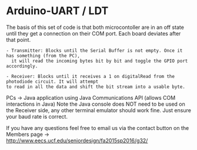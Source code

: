 # Arduino-UART / LDT 

The basis of this set of code is that both microcontoller are in an off state until they get a connection on their
COM port. Each board deviates after that point.

	- Transmitter: Blocks until the Serial Buffer is not empty. Once it has something (from the PC),
	  it will read the incoming bytes bit by bit and toggle the GPIO port accordingly.
	  
	- Receiver: Blocks until it receives a 1 on digitalRead from the photodiode circuit. It will attempt
	to read in all the data and shift the bit stream into a usable byte.
	  
PCs -> Java application using Java Communications API (allows COM interactions in Java)
Note the Java console does NOT need to be used on the Receiver side, any other terminal emulator
should work fine. Just ensure your baud rate is correct.

If you have any questions feel free to email us via the contact button on the Members page
-> http://www.eecs.ucf.edu/seniordesign/fa2015sp2016/g32/
